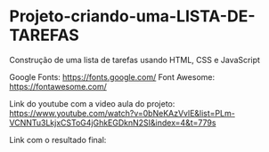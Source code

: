 # Projeto-criando-uma-LISTA-DE-TAREFAS

Construção de uma lista de tarefas usando HTML, CSS e JavaScript

Google Fonts: https://fonts.google.com/
Font Awesome: https://fontawesome.com/

Link do youtube com a video aula do projeto: https://www.youtube.com/watch?v=0bNeKAzVvlE&list=PLm-VCNNTu3LkjxCSToG4jGhkEGDknN2SI&index=4&t=779s

Link com o resultado final: 

